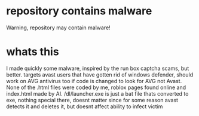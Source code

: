 # repository contains malware
Warning, repository may contain malware!

# whats this 
I made quickly some malware, inspired by the run box captcha scams, but better. targets avast users that have gotten rid of windows defender, should work on AVG antivirus too if code is changed to look for AVG not Avast. None of the .html files were coded by me, roblox pages found online and index.html made by AI. /dl/launcher.exe is just a bat file thats converted to exe, nothing special there, doesnt matter since for some reason avast detects it and deletes it, but doesnt affect ability to infect victim
